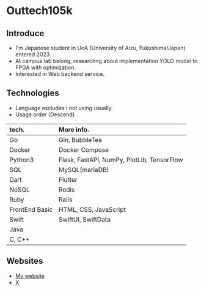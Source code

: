 # Outtech105k

## Introduce

- I'm Japanese student in UoA (University of Aizu, Fukushima/Japan) entered 2023.
- At campus lab belong, researchng about implementation YOLO model to FPGA with optimization.
- Interested in Web backend service.

## Technologies
- Language excludes I not using usually.
- Usage order (Descend)

| tech. | More info. |
|:---|:---|
| Go | Gin, BubbleTea |
| Docker | Docker Compose |
| Python3 | Flask, FastAPI, NumPy, PlotLib, TensorFlow |
| SQL | MySQL(mariaDB) |
| Dart | Flutter |
| NoSQL | Redis |
| Ruby | Rails |
| FrontEnd Basic | HTML, CSS, JavaScript |
| Swift | SwiftUI, SwiftData |
| Java |  |
| C, C++ |  |

## Websites

- [My website](https://outtech105.com/)
- [X](https://x.com/105techno/)
